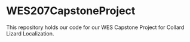 # WES207CapstoneProject
This repository holds our code for our WES Capstone Project for Collard Lizard Localization. 
